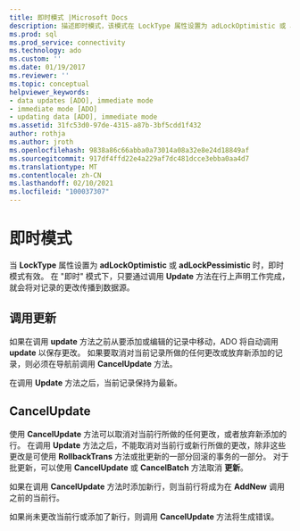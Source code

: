 ```yaml
---
title: 即时模式 |Microsoft Docs
description: 描述即时模式，该模式在 LockType 属性设置为 adLockOptimistic 或 adLockPessimistic 时有效。
ms.prod: sql
ms.prod_service: connectivity
ms.technology: ado
ms.custom: ''
ms.date: 01/19/2017
ms.reviewer: ''
ms.topic: conceptual
helpviewer_keywords:
- data updates [ADO], immediate mode
- immediate mode [ADO]
- updating data [ADO], immediate mode
ms.assetid: 31fc53d0-97de-4315-a87b-3bf5cdd1f432
author: rothja
ms.author: jroth
ms.openlocfilehash: 9838a86c66abba0a73014a08a32e8e24d18849af
ms.sourcegitcommit: 917df4ffd22e4a229af7dc481dcce3ebba0aa4d7
ms.translationtype: MT
ms.contentlocale: zh-CN
ms.lasthandoff: 02/10/2021
ms.locfileid: "100037307"
---
```

# <a name="immediate-mode"></a>即时模式
当 **LockType** 属性设置为 **adLockOptimistic** 或 **adLockPessimistic** 时，即时模式有效。 在 "即时" 模式下，只要通过调用 **Update** 方法在行上声明工作完成，就会将对记录的更改传播到数据源。  
  
## <a name="calling-update"></a>调用更新  
 如果在调用 **update** 方法之前从要添加或编辑的记录中移动，ADO 将自动调用 **update** 以保存更改。 如果要取消对当前记录所做的任何更改或放弃新添加的记录，则必须在导航前调用 **CancelUpdate** 方法。  
  
 在调用 **Update** 方法之后，当前记录保持为最新。  
  
## <a name="cancelupdate"></a>CancelUpdate  
 使用 **CancelUpdate** 方法可以取消对当前行所做的任何更改，或者放弃新添加的行。 在调用 **Update** 方法之后，不能取消对当前行或新行所做的更改，除非这些更改是可使用 **RollbackTrans** 方法或批更新的一部分回滚的事务的一部分。 对于批更新，可以使用 **CancelUpdate** 或 **CancelBatch** 方法取消 **更新**。  
  
 如果在调用 **CancelUpdate** 方法时添加新行，则当前行将成为在 **AddNew** 调用之前的当前行。  
  
 如果尚未更改当前行或添加了新行，则调用 **CancelUpdate** 方法将生成错误。
